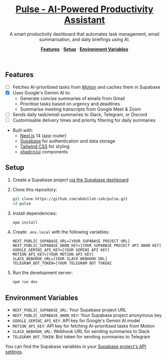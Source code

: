 <a href="#">
  <h1 align="center">Pulse - AI-Powered Productivity Assistant</h1>
</a>

<p align="center">
  A smart productivity dashboard that automates task management, email summarisation, and daily briefings using AI.
</p>

<p align="center">
  <a href="#features"><strong>Features</strong></a> ·
  <a href="#setup"><strong>Setup</strong></a> ·
  <a href="#environment-variables"><strong>Environment Variables</strong></a>
</p>
<br/>

## Features

- [ ] Fetches AI-prioritised tasks from [Motion](https://www.usemotion.com) and caches them in Supabase
- [x] Uses Google's Gemini AI to:
  - Generate concise summaries of emails from Gmail
  - Prioritise tasks based on urgency and deadlines
  - Summarise meeting transcripts from Google Meet & Zoom
- [ ] Sends daily task/email summaries to Slack, Telegram, or Discord
- [ ] Customisable delivery times and priority filtering for daily summaries
- Built with:
  - [Next.js](https://nextjs.org) 14 (app router)
  - [Supabase](https://supabase.com/) for authentication and data storage
  - [Tailwind CSS](https://tailwindcss.com) for styling
  - [shadcn/ui](https://ui.shadcn.com/) components

## Setup

1. Create a Supabase project [via the Supabase dashboard](https://supabase.com/dashboard/projects)

2. Clone this repository:
   ```bash
   git clone https://github.com/abdullah-sah/pulse.git
   cd pulse
   ```

3. Install dependencies:
   ```bash
   npm install
   ```

4. Create `.env.local` with the following variables:

   ```
   NEXT_PUBLIC_SUPABASE_URL=[YOUR SUPABASE PROJECT URL]
   NEXT_PUBLIC_SUPABASE_ANON_KEY=[YOUR SUPABASE PROJECT API ANON KEY]
   GOOGLE_GEMINI_API_KEY=[YOUR GEMINI API KEY]
   MOTION_API_KEY=[YOUR MOTION API KEY]
   SLACK_WEBHOOK_URL=[YOUR SLACK WEBHOOK URL]
   TELEGRAM_BOT_TOKEN=[YOUR TELEGRAM BOT TOKEN]
   ```

5. Run the development server:
   ```bash
   npm run dev
   ```

## Environment Variables

- `NEXT_PUBLIC_SUPABASE_URL`: Your Supabase project URL
- `NEXT_PUBLIC_SUPABASE_ANON_KEY`: Your Supabase project anonymous key
- `GOOGLE_GEMINI_API_KEY`: API key for Google's Gemini AI model
- `MOTION_API_KEY`: API key for fetching AI-prioritised tasks from Motion
- `SLACK_WEBHOOK_URL`: Webhook URL for sending summaries to Slack
- `TELEGRAM_BOT_TOKEN`: Bot token for sending summaries to Telegram

You can find the Supabase variables in your [Supabase project's API settings](https://app.supabase.com/project/_/settings/api).

